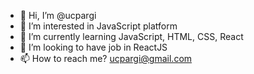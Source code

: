 - 👋 Hi, I’m @ucpargi
- 👀 I’m interested in JavaScript platform 
- 🌱 I’m currently learning JavaScript, HTML, CSS, React
- 💞️ I’m looking to have job in ReactJS
- 📫 How to reach me?  ucpargi@gmail.com

<!---
ucpargi/ucpargi is a ✨ special ✨ repository because its `README.md` (this file) appears on your GitHub profile.
You can click the Preview link to take a look at your changes.
--->
